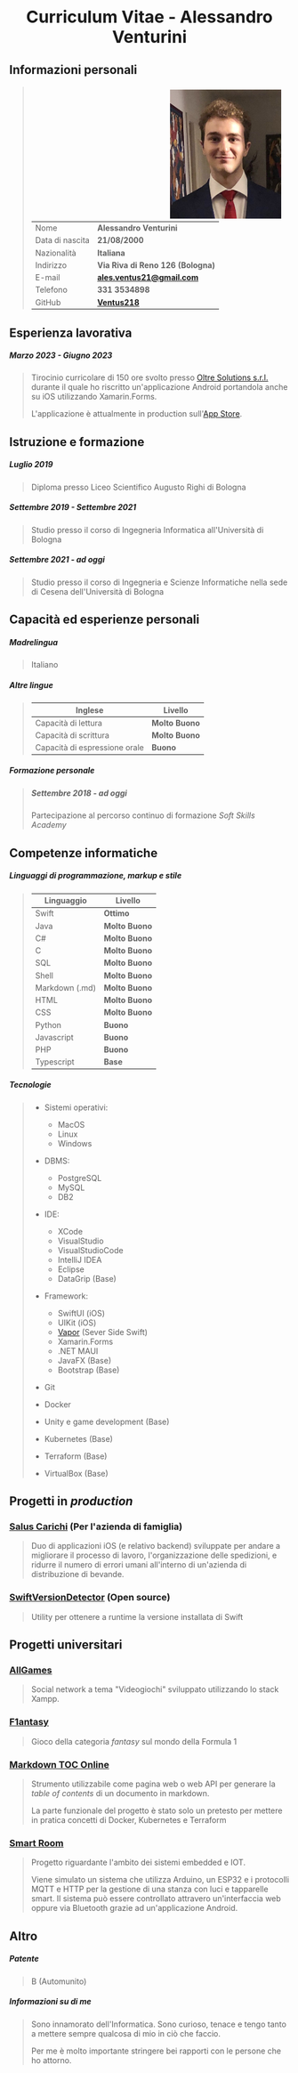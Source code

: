 <h1 style="text-align:center; font-size:30px"> Curriculum Vitae - Alessandro Venturini</h1>


## Informazioni personali

<img src="images/me2.jpg" alt="Alessandro Venturini" style="padding: 5px 15px; width: 200px; float: right;">

> |||
> |-----------------------|---------------------------|
> |Nome                   |**Alessandro Venturini**|
> |Data di nascita        |**21/08/2000**|
> |Nazionalità            |**Italiana**|
> |Indirizzo              |**Via Riva di Reno 126 (Bologna)**|
> |E-mail                 |**ales.ventus21@gmail.com**|
> |Telefono               |**331 3534898**|
> |GitHub                 |**[Ventus218](https://github.com/Ventus218)**|
>


## Esperienza lavorativa

##### *Marzo 2023 - Giugno 2023*
> Tirocinio curricolare di 150 ore svolto presso [Oltre Solutions s.r.l.](https://www.oltresolutions.com) durante il quale ho riscritto un'applicazione Android portandola anche su iOS utilizzando Xamarin.Forms.
>
> L'applicazione è attualmente in production sull'[App Store](https://apps.apple.com/it/app/load-manager/id6448108872?platform=iphone).


## Istruzione e formazione

##### *Luglio 2019*
> Diploma presso Liceo Scientifico Augusto Righi di Bologna

##### *Settembre 2019 - Settembre 2021*
> Studio presso il corso di Ingegneria Informatica all'Università di Bologna

##### *Settembre 2021 - ad oggi*
> Studio presso il corso di Ingegneria e Scienze Informatiche nella sede di Cesena dell'Università di Bologna


## Capacità ed esperienze personali

##### Madrelingua
> Italiano

##### Altre lingue
> |Inglese|Livello|
> |------------------------------------|-----------|
> |Capacità di lettura                 |**Molto Buono**|
> |Capacità di scrittura               |**Molto Buono**|
> |Capacità di espressione orale       |**Buono**|

##### Formazione personale
> ##### *Settembre 2018 - ad oggi*
> Partecipazione al percorso continuo di formazione *Soft Skills Academy*


## Competenze informatiche

##### Linguaggi di programmazione, markup e stile
> |Linguaggio|Livello|
> |---------------------|-----------|
> |Swift                |**Ottimo**|
> |Java                 |**Molto Buono**|
> |C#                   |**Molto Buono**|
> |C                    |**Molto Buono**|
> |SQL                  |**Molto Buono**|
> |Shell                |**Molto Buono**|
> |Markdown (.md)       |**Molto Buono**|
> |HTML                 |**Molto Buono**|
> |CSS                  |**Molto Buono**|
> |Python               |**Buono**|
> |Javascript           |**Buono**|
> |PHP                  |**Buono**|
> |Typescript           |**Base**|

##### Tecnologie
> - Sistemi operativi:
>   - MacOS
>   - Linux
>   - Windows
>
> - DBMS:
>   - PostgreSQL
>   - MySQL
>   - DB2
>
> - IDE:
>   - XCode
>   - VisualStudio
>   - VisualStudioCode
>   - IntelliJ IDEA
>   - Eclipse
>   - DataGrip (Base)
>
> - Framework:
>   - SwiftUI (iOS)
>   - UIKit (iOS)
>   - [Vapor](https://github.com/vapor/vapor) (Sever Side Swift)
>   - Xamarin.Forms
>   - .NET MAUI
>   - JavaFX (Base)
>   - Bootstrap (Base)
>
> - Git
>
> - Docker
>
> - Unity e game development (Base)
>
> - Kubernetes (Base)
>
> - Terraform (Base)
>
> - VirtualBox (Base)

## Progetti in *production*

### [Salus Carichi](https://salus-carichi.ddns.net) (Per l'azienda di famiglia)
> Duo di applicazioni iOS (e relativo backend) sviluppate per andare a migliorare il processo di lavoro, l'organizzazione delle spedizioni, e ridurre il numero di errori umani all'interno di un'azienda di distribuzione di bevande.

### [SwiftVersionDetector](https://github.com/Ventus218/SwiftVersionDetector) (Open source)
> Utility per ottenere a runtime la versione installata di Swift

## Progetti universitari

### [AllGames](https://github.com/Ventus218/AllGames)
> Social network a tema "Videogiochi" sviluppato utilizzando lo stack Xampp.

### [F1antasy](https://github.com/Ventus218/F1antasy-App)
> Gioco della categoria *fantasy* sul mondo della Formula 1

### [Markdown TOC Online](https://github.com/Ventus218/markdown-toc-online)
> Strumento utilizzabile come pagina web o web API per generare la *table of contents* di un documento in markdown.
>
> La parte funzionale del progetto è stato solo un pretesto per mettere in pratica concetti di Docker, Kubernetes e Terraform 

### [Smart Room](https://github.com/Ventus218/Smart-Room/blob/main/doc/Documentation.md)
> Progetto riguardante l'ambito dei sistemi embedded e IOT.
>
> Viene simulato un sistema che utilizza Arduino, un ESP32 e i protocolli MQTT e HTTP per la gestione di una stanza con luci e tapparelle smart.
> Il sistema può essere controllato attravero un'interfaccia web oppure via Bluetooth grazie ad un'applicazione Android.


## Altro

##### Patente
> B (Automunito)

##### Informazioni su di me
> Sono innamorato dell'Informatica. Sono curioso, tenace e tengo tanto a mettere sempre qualcosa di mio in ciò che faccio.
> 
> Per me è molto importante stringere bei rapporti con le persone che ho attorno.